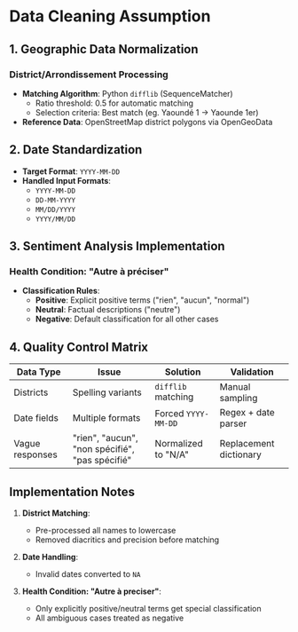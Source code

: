 # Data Cleaning Assumption

## 1. Geographic Data Normalization

### District/Arrondissement Processing
- **Matching Algorithm**: Python `difflib` (SequenceMatcher)
  - Ratio threshold: 0.5 for automatic matching
  - Selection criteria: Best match (eg. Yaoundé 1 -> Yaounde 1er)
- **Reference Data**: OpenStreetMap district polygons via OpenGeoData

## 2. Date Standardization
- **Target Format**: `YYYY-MM-DD`
- **Handled Input Formats**:
  - `YYYY-MM-DD`
  - `DD-MM-YYYY`
  - `MM/DD/YYYY`
  - `YYYY/MM/DD`

## 3. Sentiment Analysis Implementation

### Health Condition: "Autre à préciser"
- **Classification Rules**:
  - **Positive**: Explicit positive terms ("rien", "aucun", "normal")
  - **Neutral**: Factual descriptions ("neutre")
  - **Negative**: Default classification for all other cases

## 4. Quality Control Matrix

| Data Type | Issue | Solution | Validation |
|-----------|-------|----------|------------|
| Districts | Spelling variants | `difflib` matching | Manual sampling |
| Date fields | Multiple formats | Forced `YYYY-MM-DD` | Regex + date parser |
| Vague responses | "rien", "aucun", "non spécifié", "pas spécifié" | Normalized to "N/A" | Replacement dictionary |

## Implementation Notes
1. **District Matching**:
   - Pre-processed all names to lowercase
   - Removed diacritics and precision before matching

2. **Date Handling**:
   - Invalid dates converted to `NA`

3. **Health Condition: "Autre à preciser"**:
   - Only explicitly positive/neutral terms get special classification
   - All ambiguous cases treated as negative
